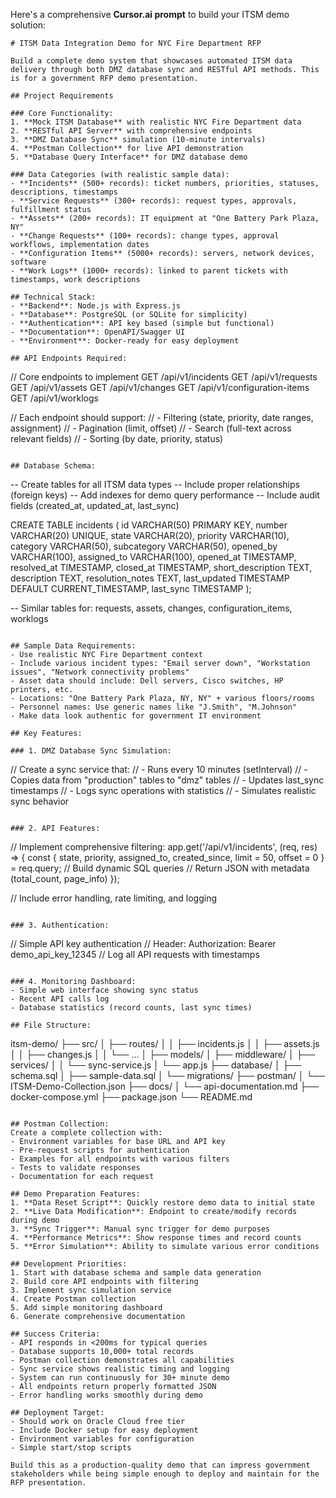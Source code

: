 Here's a comprehensive **Cursor.ai prompt** to build your ITSM demo solution:

```
# ITSM Data Integration Demo for NYC Fire Department RFP

Build a complete demo system that showcases automated ITSM data delivery through both DMZ database sync and RESTful API methods. This is for a government RFP demo presentation.

## Project Requirements

### Core Functionality:
1. **Mock ITSM Database** with realistic NYC Fire Department data
2. **RESTful API Server** with comprehensive endpoints 
3. **DMZ Database Sync** simulation (10-minute intervals)
4. **Postman Collection** for live API demonstration
5. **Database Query Interface** for DMZ database demo

### Data Categories (with realistic sample data):
- **Incidents** (500+ records): ticket numbers, priorities, statuses, descriptions, timestamps
- **Service Requests** (300+ records): request types, approvals, fulfillment status
- **Assets** (200+ records): IT equipment at "One Battery Park Plaza, NY"
- **Change Requests** (100+ records): change types, approval workflows, implementation dates
- **Configuration Items** (5000+ records): servers, network devices, software
- **Work Logs** (1000+ records): linked to parent tickets with timestamps, work descriptions

## Technical Stack:
- **Backend**: Node.js with Express.js
- **Database**: PostgreSQL (or SQLite for simplicity)
- **Authentication**: API key based (simple but functional)
- **Documentation**: OpenAPI/Swagger UI
- **Environment**: Docker-ready for easy deployment

## API Endpoints Required:

```
// Core endpoints to implement
GET /api/v1/incidents
GET /api/v1/requests  
GET /api/v1/assets
GET /api/v1/changes
GET /api/v1/configuration-items
GET /api/v1/worklogs

// Each endpoint should support:
// - Filtering (state, priority, date ranges, assignment)
// - Pagination (limit, offset)
// - Search (full-text across relevant fields)
// - Sorting (by date, priority, status)
```

## Database Schema:

```
-- Create tables for all ITSM data types
-- Include proper relationships (foreign keys)
-- Add indexes for demo query performance
-- Include audit fields (created_at, updated_at, last_sync)

CREATE TABLE incidents (
    id VARCHAR(50) PRIMARY KEY,
    number VARCHAR(20) UNIQUE,
    state VARCHAR(20),
    priority VARCHAR(10), 
    category VARCHAR(50),
    subcategory VARCHAR(50),
    opened_by VARCHAR(100),
    assigned_to VARCHAR(100),
    opened_at TIMESTAMP,
    resolved_at TIMESTAMP,
    closed_at TIMESTAMP,
    short_description TEXT,
    description TEXT,
    resolution_notes TEXT,
    last_updated TIMESTAMP DEFAULT CURRENT_TIMESTAMP,
    last_sync TIMESTAMP
);

-- Similar tables for: requests, assets, changes, configuration_items, worklogs
```

## Sample Data Requirements:
- Use realistic NYC Fire Department context
- Include various incident types: "Email server down", "Workstation issues", "Network connectivity problems"
- Asset data should include: Dell servers, Cisco switches, HP printers, etc.
- Locations: "One Battery Park Plaza, NY, NY" + various floors/rooms
- Personnel names: Use generic names like "J.Smith", "M.Johnson"
- Make data look authentic for government IT environment

## Key Features:

### 1. DMZ Database Sync Simulation:
```
// Create a sync service that:
// - Runs every 10 minutes (setInterval)
// - Copies data from "production" tables to "dmz" tables
// - Updates last_sync timestamps
// - Logs sync operations with statistics
// - Simulates realistic sync behavior
```

### 2. API Features:
```
// Implement comprehensive filtering:
app.get('/api/v1/incidents', (req, res) => {
    const { state, priority, assigned_to, created_since, limit = 50, offset = 0 } = req.query;
    // Build dynamic SQL queries
    // Return JSON with metadata (total_count, page_info)
});

// Include error handling, rate limiting, and logging
```

### 3. Authentication:
```
// Simple API key authentication
// Header: Authorization: Bearer demo_api_key_12345
// Log all API requests with timestamps
```

### 4. Monitoring Dashboard:
- Simple web interface showing sync status
- Recent API calls log
- Database statistics (record counts, last sync times)

## File Structure:
```
itsm-demo/
├── src/
│   ├── routes/
│   │   ├── incidents.js
│   │   ├── assets.js
│   │   ├── changes.js
│   │   └── ...
│   ├── models/
│   ├── middleware/
│   ├── services/
│   │   └── sync-service.js
│   └── app.js
├── database/
│   ├── schema.sql
│   ├── sample-data.sql
│   └── migrations/
├── postman/
│   └── ITSM-Demo-Collection.json
├── docs/
│   └── api-documentation.md
├── docker-compose.yml
├── package.json
└── README.md
```

## Postman Collection:
Create a complete collection with:
- Environment variables for base URL and API key
- Pre-request scripts for authentication
- Examples for all endpoints with various filters
- Tests to validate responses
- Documentation for each request

## Demo Preparation Features:
1. **Data Reset Script**: Quickly restore demo data to initial state
2. **Live Data Modification**: Endpoint to create/modify records during demo
3. **Sync Trigger**: Manual sync trigger for demo purposes
4. **Performance Metrics**: Show response times and record counts
5. **Error Simulation**: Ability to simulate various error conditions

## Development Priorities:
1. Start with database schema and sample data generation
2. Build core API endpoints with filtering
3. Implement sync simulation service
4. Create Postman collection
5. Add simple monitoring dashboard
6. Generate comprehensive documentation

## Success Criteria:
- API responds in <200ms for typical queries
- Database supports 10,000+ total records
- Postman collection demonstrates all capabilities
- Sync service shows realistic timing and logging
- System can run continuously for 30+ minute demo
- All endpoints return properly formatted JSON
- Error handling works smoothly during demo

## Deployment Target:
- Should work on Oracle Cloud free tier
- Include Docker setup for easy deployment
- Environment variables for configuration
- Simple start/stop scripts

Build this as a production-quality demo that can impress government stakeholders while being simple enough to deploy and maintain for the RFP presentation.
```

